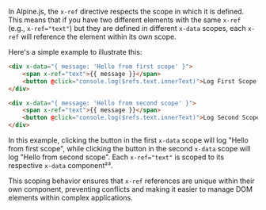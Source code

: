 In Alpine.js, the `x-ref` directive respects the scope in which it is defined. This means that if you have two different elements with the same `x-ref` (e.g., `x-ref="text"`) but they are defined in different `x-data` scopes, each `x-ref` will reference the element within its own scope.

Here's a simple example to illustrate this:

```html
<div x-data="{ message: 'Hello from first scope' }">
    <span x-ref="text">{{ message }}</span>
    <button @click="console.log($refs.text.innerText)">Log First Scope Text</button>
</div>

<div x-data="{ message: 'Hello from second scope' }">
    <span x-ref="text">{{ message }}</span>
    <button @click="console.log($refs.text.innerText)">Log Second Scope Text</button>
</div>
```

In this example, clicking the button in the first `x-data` scope will log "Hello from first scope", while clicking the button in the second `x-data` scope will log "Hello from second scope". Each `x-ref="text"` is scoped to its respective `x-data` component²³.

This scoping behavior ensures that `x-ref` references are unique within their own component, preventing conflicts and making it easier to manage DOM elements within complex applications.
